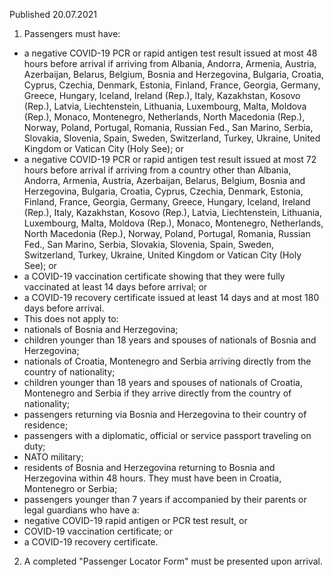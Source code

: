 Published 20.07.2021 
1. Passengers must have:
- a negative COVID-19 PCR or rapid antigen test result issued at most 48 hours before arrival if arriving from Albania, Andorra, Armenia, Austria, Azerbaijan, Belarus, Belgium, Bosnia and Herzegovina, Bulgaria, Croatia, Cyprus, Czechia, Denmark, Estonia, Finland, France, Georgia, Germany, Greece, Hungary, Iceland, Ireland (Rep.), Italy, Kazakhstan, Kosovo (Rep.), Latvia, Liechtenstein, Lithuania, Luxembourg, Malta, Moldova (Rep.), Monaco, Montenegro, Netherlands, North Macedonia (Rep.), Norway, Poland, Portugal, Romania, Russian Fed., San Marino, Serbia, Slovakia, Slovenia, Spain, Sweden, Switzerland, Turkey, Ukraine, United Kingdom or Vatican City (Holy See); or
- a negative COVID-19 PCR or rapid antigen test result issued at most 72 hours before arrival if arriving from a country other than Albania, Andorra, Armenia, Austria, Azerbaijan, Belarus, Belgium, Bosnia and Herzegovina, Bulgaria, Croatia, Cyprus, Czechia, Denmark, Estonia, Finland, France, Georgia, Germany, Greece, Hungary, Iceland, Ireland (Rep.), Italy, Kazakhstan, Kosovo (Rep.), Latvia, Liechtenstein, Lithuania, Luxembourg, Malta, Moldova (Rep.), Monaco, Montenegro, Netherlands, North Macedonia (Rep.), Norway, Poland, Portugal, Romania, Russian Fed., San Marino, Serbia, Slovakia, Slovenia, Spain, Sweden, Switzerland, Turkey, Ukraine, United Kingdom or Vatican City (Holy See); or
- a COVID-19 vaccination certificate showing that they were fully vaccinated at least 14 days before arrival; or
- a COVID-19 recovery certificate issued at least 14 days and at most 180 days before arrival.
- This does not apply to:
- nationals of Bosnia and Herzegovina;
- children younger than 18 years and spouses of nationals of Bosnia and Herzegovina; 
- nationals of Croatia, Montenegro and Serbia arriving directly from the country of nationality;
- children younger than 18 years and spouses of nationals of Croatia, Montenegro and Serbia if they arrive directly from the country of nationality;
- passengers returning via Bosnia and Herzegovina to their country of residence;
- passengers with a diplomatic, official or service passport traveling on duty;
- NATO military;
- residents of Bosnia and Herzegovina returning to Bosnia and Herzegovina within 48 hours. They must have been in Croatia, Montenegro or Serbia;
- passengers younger than 7 years if accompanied by their parents or legal guardians who have a:
- negative COVID-19 rapid antigen or PCR test result, or
- COVID-19 vaccination certificate; or
- a COVID-19 recovery certificate.
2. A completed "Passenger Locator Form" must be presented upon arrival.

